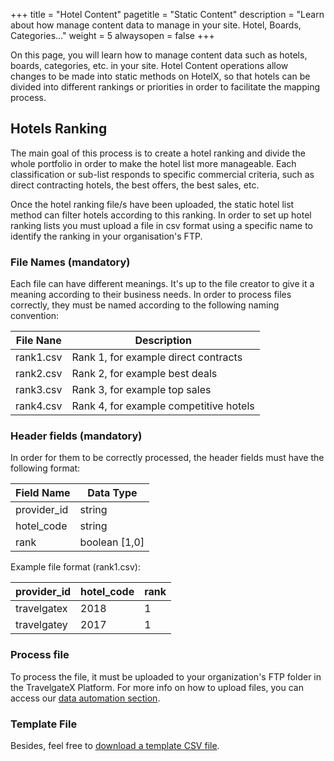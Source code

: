 +++
title = "Hotel Content"
pagetitle = "Static Content"
description = "Learn about how manage content data to manage in your site. Hotel, Boards, Categories..."
weight = 5
alwaysopen = false
+++

On this page, you will learn how to manage content data such as hotels, boards, categories, etc. in your site. Hotel Content operations allow changes to be made into static methods on HotelX, so that hotels can be divided into different rankings or priorities in order to facilitate the mapping process.

## Hotels Ranking

The main goal of this process is to create a hotel ranking and divide the whole portfolio in order to make the hotel list more manageable. Each classification or sub-list responds to specific commercial criteria, such as direct contracting hotels, the best offers, the best sales, etc.

Once the hotel ranking file/s have been uploaded, the static hotel list method can filter hotels according to this ranking. In order to set up hotel ranking lists you must upload a file in csv format using a specific name to identify the ranking in your organisation's FTP.

### File Names (mandatory)

Each file can have different meanings. It's up to the file creator to give it a meaning according to their business needs. In order to process files correctly, they must be named according to the following naming convention:

|File Nane| Description|
|---------|------------|
|rank1.csv | Rank 1, for example direct contracts |
|rank2.csv | Rank 2, for example best deals |
|rank3.csv | Rank 3, for example top sales |
|rank4.csv | Rank 4, for example competitive hotels |

### Header fields (mandatory)

In order for them to be correctly processed, the header fields must have the following format:

| Field Name | Data Type |
|-------------|----------|
| provider_id | string |
| hotel_code | string |
| rank | boolean [1,0] |

Example file format (rank1.csv):

| provider_id | hotel_code |rank |
|-------------|------------|-----|
| travelgatex | 2018 | 1 |
| travelgatey | 2017 | 1 |
 
### Process file

To process the file, it must be uploaded to your organization's FTP folder in the TravelgateX Platform. For more info on how to upload files, you can access our [data automation section](/travelgatex/data-automation/).

### Template File

Besides, feel free to [download a template CSV file](/content/rank1.csv).
